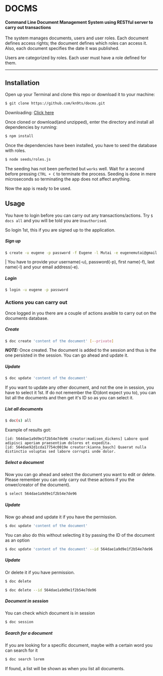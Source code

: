 # DOCMS
#### Command Line Document Management System using RESTful server to carry out transactions

The system manages documents, users and user roles. Each document defines access rights; the document defines which roles can access it. Also, each document specifies the date it was published.

Users are categorized by roles. Each user must have a role defined for them.

---

## Installation

Open up your Terminal and clone this repo or download it to your machine:
```bash
$ git clone https://github.com/kn9ts/docms.git
```

Downloading: [Click here](https://github.com/kn9ts/docms/archive/master.zip)

Once cloned or download(and unzipped), enter the directory and install all dependencies by running:

```bash
$ npm install
```

Once the dependencies have been installed, you have to seed the database with roles.

```bash
$ node seeds/roles.js
```
The seeding has not been perfected but `works` well. Wait for a second before pressing `CTRL + C` to terminate the process. Seeding is done in mere microseconds so terminating the app does not affect anything.

Now the app is ready to be used.

## Usage

You have to login before you can carry out any transactions/actions. Try `$ docs all` and you will be told you are `Unauthorised`.

So login 1st, this if you are signed up to the application.

##### Sign up
```bash
$ create -u eugene -p password -f Eugene -l Mutai -e eugenemutai@gmail.com
```
| You have to provide your username(-u), password(-p), first name(-f), last name(-l) and your email address(-e).

##### Login
```bash
$ login -u eugene -p password
```

### Actions you can carry out
Once logged in you there are a couple of actions avaible to carry out on the documents database.

##### Create
```bash
$ doc create 'content of the document' [--private]
```
*__NOTE:__* Once created. The document is added to the session and thus is the one persisted in the session. You can go ahead and update it.

##### Update
```bash
$ doc update 'content of the document'
```

If you want to update any other document, and not the one in session, you have to select it 1st. If do not remember the ID(dont expect you to), you can list all the documents and then get it's ID so as you can select it.

##### List all documents
```bash
$ doc(s) all
```

Example of results got: 
```
[id: 564dae1a9d9e1f2b54e7de96 creator:madisen_dickens] Labore quod adipisci aperiam praesentium dolores et expedita.
[id: 564dae92d1cda17754c0019e creator:kianna_bauch] Quaerat nulla distinctio voluptas sed labore corrupti unde dolor.
```

##### Select a document
Now you can go ahead and select the document you want to edit or delete. Please remember you can only carry out these actions if you the onwer/creator of the document).

```bash
$ select 564dae1a9d9e1f2b54e7de96
```

##### Update
Now go ahead and update it if you have the permission.

```bash
$ doc update 'content of the document'
```

You can also do this without selecting it by passing the ID of the document as an option
```bash
$ doc update 'content of the document' --id 564dae1a9d9e1f2b54e7de96
```

##### Update
Or delete it if you have permission.

```bash
$ doc delete
```

```bash
$ doc delete --id 564dae1a9d9e1f2b54e7de96
```

##### Document in session
You can check which document is in session
```bash
$ doc session
```

##### Search for a document
If you are looking for a specific document, maybe with a certain word you can search for it

```bash
$ doc search lorem
```

If found, a list will be shown as when you list all documents.
